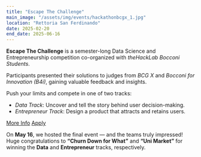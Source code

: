 ```yaml
---
title: "Escape The Challenge"
main_image: "/assets/img/events/hackathonbcgx_1.jpg"
location: "Rettoria San Ferdinando"
date: 2025-02-20
end_date: 2025-06-16
---
```


**Escape The Challenge** is a semester-long Data Science and Entrepreneurship competition co-organized with *theHackLab Bocconi Students*.

Participants presented their solutions to judges from *BCG X* and *Bocconi for Innovation (B4i)*, gaining valuable feedback and insights.

Push your limits and compete in one of two tracks:

- *Data Track*: Uncover and tell the story behind user decision-making.  
- *Entrepreneur Track*: Design a product that attracts and retains users.

<div class="d-flex align-items-center justify-content-around">
  <a href="https://thehacklab.org/challenge" target="_blank" class="btn-chatbot">More Info</a>
  <a href="https://docs.google.com/forms/d/e/1FAIpQLSf866lN5H1gNN5Mxx0uI_x936A52IiQ5jn1dC8ZXKEGZgyLtA/closedform" target="_blank" class="btn-chatbot">Apply</a>
</div>

<p></p>

On **May 16**, we hosted the final event — and the teams truly impressed!  
Huge congratulations to **“Churn Down for What”** and **“Uni Market”** for winning the **Data** and **Entrepreneur** tracks, respectively.

<div class="col-lg-12 d-flex justify-content-center event-gallery">
    <img src="/assets/img/events/bcg_winner_data.JPG" style="max-width:40%;" alt="" class="img-fluid">
    <img src="/assets/img/events/bcg_winner_business.JPG" style="max-width:40%;" alt="" class="img-fluid">
</div>



